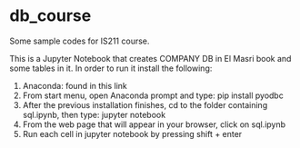 # db_course
Some sample codes for IS211 course.

This is a Jupyter Notebook that creates COMPANY DB in El Masri book and some tables in it. In order to run it install the following:
1. Anaconda: found in this link 
2. From start menu, open Anaconda prompt and type: pip install pyodbc
3. After the previous installation finishes, cd to the folder containing sql.ipynb, then type: jupyter notebook
4. From the web page that will appear in your browser, click on sql.ipynb
5. Run each cell in jupyter notebook by pressing shift + enter
